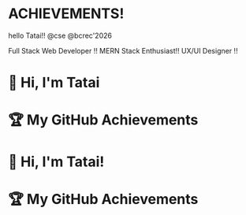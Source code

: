 # ACHIEVEMENTS!
hello Tatai!!
@cse 
@bcrec'2026
<!DOCTYPE html>

Full Stack Web Developer !!
MERN Stack Enthusiast!!
UX/UI Designer !!
# 👋 Hi, I'm Tatai

# 🏆 My GitHub Achievements

# 👋 Hi, I'm Tatai!

# 🏆 My GitHub Achievements



